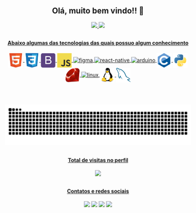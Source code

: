 <h2 align="center">Olá, muito bem vindo!! 👋</h2>

<div align="center">
    <a href="https://github.com/jorgeclenio/">
    <img height="170em" src="https://github-readme-stats.vercel.app/api?username=jorgeclenio&show_icons=true&theme=dark&include_all_commits=true&count_private=true"/>
  	<img height="170em" src="https://github-readme-stats.vercel.app/api/top-langs/?username=jorgeclenio&layout=compact&langs_count=7&theme=dark"/>
</div>

##

<div align="center">
	<h4> Abaixo algumas das tecnologias das quais possuo algum conhecimento</h4>
 	<img align="center" alt="html" height="40" width="40" src="https://raw.githubusercontent.com/devicons/devicon/master/icons/html5/html5-original.svg">
  	<img align="center" alt="css" height="40" width="40" src="https://raw.githubusercontent.com/devicons/devicon/master/icons/css3/css3-original.svg">
  	<img align="center" alt="bootstrap" height="40" width="40" src="https://raw.githubusercontent.com/devicons/devicon/master/icons/bootstrap/bootstrap-plain.svg">
  	<img align="center" alt="javascript" height="40" width="40" src="https://raw.githubusercontent.com/devicons/devicon/master/icons/javascript/javascript-original.svg">
  	<img align="center" alt="figma" height="40" width="40" src="https://www.vectorlogo.zone/logos/figma/figma-icon.svg">
  	<img align="center" alt="react-native" height="40" width="40" src="https://reactnative.dev/img/header_logo.svg">
  	<img align="center" alt="arduino" heigth="40" width="40" src="https://github.com/detain/svg-logos/blob/master/svg/arduino-1.svg">
  	<img align="center" alt="c" height="40" width="40" src="https://raw.githubusercontent.com/devicons/devicon/master/icons/c/c-original.svg">
  	<img align="center" alt="python" height="40" width="40" src="https://raw.githubusercontent.com/devicons/devicon/master/icons/python/python-original.svg">
  	<img align="center" alt="ruby" height="40" width="40" src="https://raw.githubusercontent.com/devicons/devicon/master/icons/ruby/ruby-original.svg">
  	<img align="center" alt="linux" height="40" width="40" src="https://github.com/neilorangepeel/Free-Social-Icons/blob/master/Flat/SVG/Windows.svg">
  	<img align="center" alt="linux" height="40" width="40" src="https://raw.githubusercontent.com/devicons/devicon/master/icons/linux/linux-original.svg">
  	<img align="center" alt="mysql" height="40" width="40" src="https://raw.githubusercontent.com/devicons/devicon/master/icons/mysql/mysql-original.svg">
</div>
    
##

<br>
<div align="center">
    
  ![Snake animation](https://github.com/jorgeclenio/jorgeclenio/blob/output/github-contribution-grid-snake.svg)
    
</div>
    
## 

<div align="center">
    <h4>Total de visitas no perfil</h4>
    <p><img src="https://profile-counter.glitch.me/jorgeclenio/count.svg" /></p>
</div>
    
##
    
<div align="center">
    <h4>Contatos e redes sociais </h4>
  	<a href = "mailto:cleniocontato@gmail.com"><img src="https://img.shields.io/badge/-Gmail-%23333?style=for-the-badge&logo=gmail&logoColor=white" target="_blank"></a>
  	<a href="https://www.linkedin.com/in/jorge-cl%C3%AAnio-97463b104/" target="_blank"><img src="https://img.shields.io/badge/-LinkedIn-%230077B5?style=for-the-badge&logo=linkedin&logoColor=white" target="_blank"></a>
    <a href="https://www.youtube.com/c/jorgeclenio/videos" target="_blank"><img src="https://img.shields.io/badge/YouTube-FF0000?style=for-the-badge&logo=youtube&logoColor=white" target="_blank"></a>
    <a href="https://www.twitch.tv/clenio" target="_blank"><img src="https://img.shields.io/badge/Twitch-9146FF?style=for-the-badge&logo=twitch&logoColor=white" target="_blank"></a>
</div>
    
##
